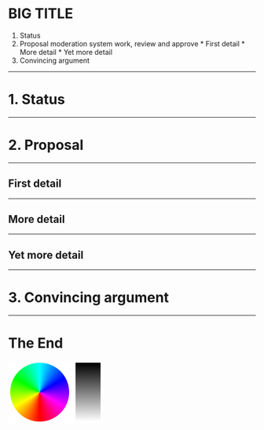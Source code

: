 # BIG TITLE #

  1. Status
  2. Proposal moderation system work, review and approve 
    * First detail
    * More detail
    * Yet more detail
  3. Convincing argument

---

# 1. Status

---

# 2. Proposal

***

## First detail
  
***

## More detail

***

## Yet more detail

---

# 3. Convincing argument

---

# The End 

![Picture](pres1.png)


